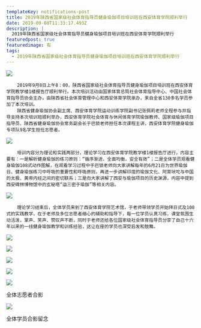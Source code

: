 ```yaml
---
templateKey: notifications-post
title: 2019年陕西省国家级社会体育指导员健身瑜伽项目培训班在西安体育学院顺利举行
date: 2019-09-08T11:33:17.493Z
description: |
  2019年陕西省国家级社会体育指导员健身瑜伽项目培训班在西安体育学院顺利举行
featuredpost: true
featuredimage: 有
tags:
  - 2019年陕西省国家级社会体育指导员健身瑜伽项目培训班在西安体育学院顺利举行
---
```


![](https://demotry.oss-cn-beijing.aliyuncs.com/2019%E5%B9%B4%E9%99%95%E8%A5%BF%E7%9C%81%E5%9B%BD%E5%AE%B6%E7%BA%A7%E7%A4%BE%E4%BC%9A%E4%BD%93%E8%82%B2%E6%8C%87%E5%AF%BC%E5%91%98%E5%81%A5%E8%BA%AB%E7%91%9C%E4%BC%BD%E9%A1%B9%E7%9B%AE%E5%9F%B9%E8%AE%AD%E7%8F%AD%E5%9C%A8%E8%A5%BF%E5%AE%89%E4%BD%93%E8%82%B2%E5%AD%A6%E9%99%A2%E9%A1%BA%E5%88%A9%E4%B8%BE%E8%A1%8C/1.jpg)

        2019年9月8日上午8：00，陕西省国家级社会体育指导员健身瑜伽项目培训班在西安体育学院教学楼1楼报告厅顺利举行。本次培训活动由国家体育总局社会体育指导中心、中国社会体育指导员协会主办，由陕西省社会体育管理中心和西安体育学院承办，来自全省130多名学员参加了本次培训。
        陕西省健身瑜伽协会副主席、西安体育学院运动训练学院副书记张佩莉老师全程参与并指导支持本次培训班顺利举办，西安体育学院社会体育与休闲体育学院瑜伽教师、国家级瑜伽项目指导员、陕西省健身瑜伽协会常务副会长于巴锁老师担任本次课程主讲，西安体育学院健身瑜伽专项队9名学生担任志愿者。

![](https://demotry.oss-cn-beijing.aliyuncs.com/2019%E5%B9%B4%E9%99%95%E8%A5%BF%E7%9C%81%E5%9B%BD%E5%AE%B6%E7%BA%A7%E7%A4%BE%E4%BC%9A%E4%BD%93%E8%82%B2%E6%8C%87%E5%AF%BC%E5%91%98%E5%81%A5%E8%BA%AB%E7%91%9C%E4%BC%BD%E9%A1%B9%E7%9B%AE%E5%9F%B9%E8%AE%AD%E7%8F%AD%E5%9C%A8%E8%A5%BF%E5%AE%89%E4%BD%93%E8%82%B2%E5%AD%A6%E9%99%A2%E9%A1%BA%E5%88%A9%E4%B8%BE%E8%A1%8C/2.jpg)

        培训内容分为理论和实践两部分，理论学习在西安体育学院教学楼1楼报告厅进行，内容主要有：一是解析健身瑜伽的练习原则：“循序渐进，全面均衡，安全有效”；二是全体学员观看健身瑜伽108式动作图解，在观看学习过程中于巴锁老师向大家讲解每年的6月21日为世界瑜伽日、健身瑜伽练习中呼吸的重要性和呼吸原则，再进一步讲解印度的瑜伽文化、阿育吠咜与中国的太极、黄帝内经之间的密切联系；三是向大家讲解了西安与瑜伽项目的历史渊源，内容中提到西安碑林博物馆中的玄秘塔“运三密于瑜伽”等相关内容。

![](https://demotry.oss-cn-beijing.aliyuncs.com/2019%E5%B9%B4%E9%99%95%E8%A5%BF%E7%9C%81%E5%9B%BD%E5%AE%B6%E7%BA%A7%E7%A4%BE%E4%BC%9A%E4%BD%93%E8%82%B2%E6%8C%87%E5%AF%BC%E5%91%98%E5%81%A5%E8%BA%AB%E7%91%9C%E4%BC%BD%E9%A1%B9%E7%9B%AE%E5%9F%B9%E8%AE%AD%E7%8F%AD%E5%9C%A8%E8%A5%BF%E5%AE%89%E4%BD%93%E8%82%B2%E5%AD%A6%E9%99%A2%E9%A1%BA%E5%88%A9%E4%B8%BE%E8%A1%8C/3.jpg)

        理论学习结束后，全体学员来到了西安体育学院艺术馆，于老师带领学员开始拜日式及108式的实践教学，在于老师及多位志愿者细心的辅助和指导下，每一位学员认真习练，课堂氛围生动活泼，掌声、笑声、赞叹声不断，同时于老师还给各位国家级社会体育指导员分享了自己十六年以来的一线健身瑜伽教学和训练经验，这让在座的学员也深受启发和鼓舞。

![](https://demotry.oss-cn-beijing.aliyuncs.com/2019%E5%B9%B4%E9%99%95%E8%A5%BF%E7%9C%81%E5%9B%BD%E5%AE%B6%E7%BA%A7%E7%A4%BE%E4%BC%9A%E4%BD%93%E8%82%B2%E6%8C%87%E5%AF%BC%E5%91%98%E5%81%A5%E8%BA%AB%E7%91%9C%E4%BC%BD%E9%A1%B9%E7%9B%AE%E5%9F%B9%E8%AE%AD%E7%8F%AD%E5%9C%A8%E8%A5%BF%E5%AE%89%E4%BD%93%E8%82%B2%E5%AD%A6%E9%99%A2%E9%A1%BA%E5%88%A9%E4%B8%BE%E8%A1%8C/4.jpg)

![](https://demotry.oss-cn-beijing.aliyuncs.com/2019%E5%B9%B4%E9%99%95%E8%A5%BF%E7%9C%81%E5%9B%BD%E5%AE%B6%E7%BA%A7%E7%A4%BE%E4%BC%9A%E4%BD%93%E8%82%B2%E6%8C%87%E5%AF%BC%E5%91%98%E5%81%A5%E8%BA%AB%E7%91%9C%E4%BC%BD%E9%A1%B9%E7%9B%AE%E5%9F%B9%E8%AE%AD%E7%8F%AD%E5%9C%A8%E8%A5%BF%E5%AE%89%E4%BD%93%E8%82%B2%E5%AD%A6%E9%99%A2%E9%A1%BA%E5%88%A9%E4%B8%BE%E8%A1%8C/5.jpg)

![](https://demotry.oss-cn-beijing.aliyuncs.com/2019%E5%B9%B4%E9%99%95%E8%A5%BF%E7%9C%81%E5%9B%BD%E5%AE%B6%E7%BA%A7%E7%A4%BE%E4%BC%9A%E4%BD%93%E8%82%B2%E6%8C%87%E5%AF%BC%E5%91%98%E5%81%A5%E8%BA%AB%E7%91%9C%E4%BC%BD%E9%A1%B9%E7%9B%AE%E5%9F%B9%E8%AE%AD%E7%8F%AD%E5%9C%A8%E8%A5%BF%E5%AE%89%E4%BD%93%E8%82%B2%E5%AD%A6%E9%99%A2%E9%A1%BA%E5%88%A9%E4%B8%BE%E8%A1%8C/6.jpg)

![](https://demotry.oss-cn-beijing.aliyuncs.com/2019%E5%B9%B4%E9%99%95%E8%A5%BF%E7%9C%81%E5%9B%BD%E5%AE%B6%E7%BA%A7%E7%A4%BE%E4%BC%9A%E4%BD%93%E8%82%B2%E6%8C%87%E5%AF%BC%E5%91%98%E5%81%A5%E8%BA%AB%E7%91%9C%E4%BC%BD%E9%A1%B9%E7%9B%AE%E5%9F%B9%E8%AE%AD%E7%8F%AD%E5%9C%A8%E8%A5%BF%E5%AE%89%E4%BD%93%E8%82%B2%E5%AD%A6%E9%99%A2%E9%A1%BA%E5%88%A9%E4%B8%BE%E8%A1%8C/7.jpg)

![](https://demotry.oss-cn-beijing.aliyuncs.com/2019%E5%B9%B4%E9%99%95%E8%A5%BF%E7%9C%81%E5%9B%BD%E5%AE%B6%E7%BA%A7%E7%A4%BE%E4%BC%9A%E4%BD%93%E8%82%B2%E6%8C%87%E5%AF%BC%E5%91%98%E5%81%A5%E8%BA%AB%E7%91%9C%E4%BC%BD%E9%A1%B9%E7%9B%AE%E5%9F%B9%E8%AE%AD%E7%8F%AD%E5%9C%A8%E8%A5%BF%E5%AE%89%E4%BD%93%E8%82%B2%E5%AD%A6%E9%99%A2%E9%A1%BA%E5%88%A9%E4%B8%BE%E8%A1%8C/8.jpg)

全体志愿者合影

![](https://demotry.oss-cn-beijing.aliyuncs.com/2019%E5%B9%B4%E9%99%95%E8%A5%BF%E7%9C%81%E5%9B%BD%E5%AE%B6%E7%BA%A7%E7%A4%BE%E4%BC%9A%E4%BD%93%E8%82%B2%E6%8C%87%E5%AF%BC%E5%91%98%E5%81%A5%E8%BA%AB%E7%91%9C%E4%BC%BD%E9%A1%B9%E7%9B%AE%E5%9F%B9%E8%AE%AD%E7%8F%AD%E5%9C%A8%E8%A5%BF%E5%AE%89%E4%BD%93%E8%82%B2%E5%AD%A6%E9%99%A2%E9%A1%BA%E5%88%A9%E4%B8%BE%E8%A1%8C/9.jpg)

全体学员合影留念
